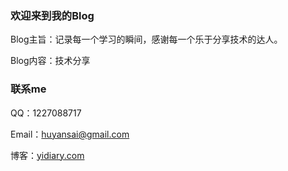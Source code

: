 ### 欢迎来到我的Blog

Blog主旨：记录每一个学习的瞬间，感谢每一个乐于分享技术的达人。

Blog内容：技术分享

### 联系me

QQ：1227088717

Email：huyansai@gmail.com

博客：[yidiary.com](http://yidiary.com/) 
